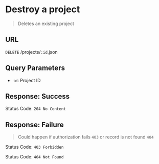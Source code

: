 # Destroy a project

> Deletes an existing project

## URL

`DELETE` /projects/`:id`.json

## Query Parameters

- `id`: Project ID

## Response: Success

Status Code: `204 No Content`

## Response: Failure

> Could happen if authorization fails `403` or record is not found `404`

Status Code: `403 Forbidden`

Status Code: `404 Not Found`
